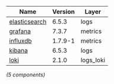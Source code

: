| Name | Version | Layer |
| --- | --- | --- |
| [elasticsearch](https://www.elastic.co/products/elasticsearch) | 6.5.3 | logs |
| [grafana](https://grafana.com) | 7.3.7 | metrics |
| [influxdb](https://www.influxdata.com) | 1.7.9-1 | metrics |
| [kibana](https://www.elastic.co/products/kibana) | 6.5.3 | logs |
| [loki](https://grafana.com/oss/loki/) | 2.1.0 | logs_loki |

*(5 components)*
